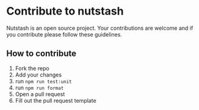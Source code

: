 # Contribute to nutstash

Nutstash is an open source project. Your contributions are welcome and if you contribute please follow these guidelines.

## How to contribute

1. Fork the repo
1. Add your changes
1. run `npm run test:unit`
1. run `npm run format`
1. Open a pull request
1. Fill out the pull request template